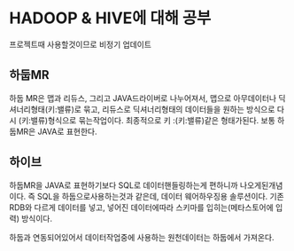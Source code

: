 # HADOOP & HIVE에 대해 공부

프로젝트때 사용할것이므로 비정기 업데이트

## 하둡MR
하둡 MR은 맵과 리듀스, 그리고 JAVA드라이버로 나누어져서, 맵으로 아무데이터나 딕셔너리형태(키:밸류)로 묶고, 리듀스로 딕셔너리형태의 데이터들을 
원하는 방식으로 다시 (키:밸류)형식으로 묶는작업이다. 최종적으로 키 :(키:밸류)같은 형태가된다.
보통 하둡MR은 JAVA로 표현한다.

## 하이브

하둡MR을 JAVA로 표현하기보다 SQL로 데이터핸들링하는게 편하니까 나오게된개념이다.
즉 SQL을 하둡으로사용하는것과 같은데,  데이터 웨어하우징용 솔루션이다. 기존 RDB와 다르게
데이터를 넣고, 넣어진 데이터에따라 스키마를 입히는(메타스토어에 입력) 방식이다.

하둡과 연동되어있어서 데이터작업중에 사용하는 원천데이터는 하둡에서 가져온다.
